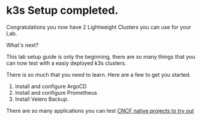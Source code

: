 # k3s Setup completed.



Congratulations you now have 2 Lightweight Clusters you can use for your Lab. 

What's next?

This lab setup guide is only the beginning, there are so many things that you can now test with a easiy deployed k3s clusters.

There is so much that you need to learn. Here are a few to get you started.

1. Install and configure ArgoCD 
2. Install and configure Prometheus
3. Install Velero Backup.

There are so many applications you can test [CNCF native projects to try out](https://www.cncf.io/projects/)